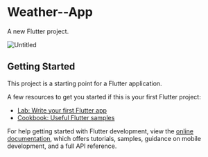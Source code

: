 # Weather--App

A new Flutter project.

![Untitled](https://user-images.githubusercontent.com/55484097/190966243-bbfe2a52-69f6-41b1-82a5-5cf8b222905f.png)


## Getting Started

This project is a starting point for a Flutter application.

A few resources to get you started if this is your first Flutter project:

- [Lab: Write your first Flutter app](https://docs.flutter.dev/get-started/codelab)
- [Cookbook: Useful Flutter samples](https://docs.flutter.dev/cookbook)

For help getting started with Flutter development, view the
[online documentation](https://docs.flutter.dev/), which offers tutorials,
samples, guidance on mobile development, and a full API reference.
